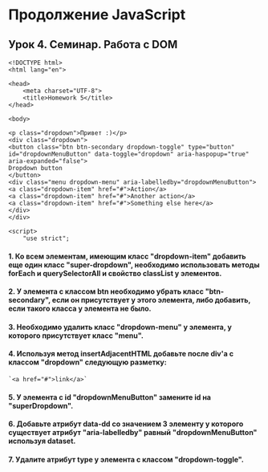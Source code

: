 # Продолжение JavaScript
## Урок 4. Семинар. Работа с DOM
```
<!DOCTYPE html>
<html lang="en">

<head>
    <meta charset="UTF-8">
    <title>Homework 5</title>
</head>

<body>

<p class="dropdown">Привет :)</p>
<div class="dropdown">
<button class="btn btn-secondary dropdown-toggle" type="button" id="dropdownMenuButton" data-toggle="dropdown" aria-haspopup="true" aria-expanded="false">
Dropdown button
</button>
<div class="menu dropdown-menu" aria-labelledby="dropdownMenuButton">
<a class="dropdown-item" href="#">Action</a>
<a class="dropdown-item" href="#">Another action</a>
<a class="dropdown-item" href="#">Something else here</a>
</div>
</div>

<script>
    "use strict";
```

#### 1. Ко всем элементам, имеющим класс "dropdown-item" добавить еще один класс "super-dropdown", необходимо использовать методы forEach и querySelectorAll и свойство classList у элементов.

#### 2. У элемента с классом btn необходимо убрать класс "btn-secondary", если он присутствует у этого элемента, либо добавить, если такого класса у элемента не было.

#### 3. Необходимо удалить класс "dropdown-menu" у элемента, у которого присутствует класс "menu".

#### 4. Используя метод insertAdjacentHTML добавьте после div'a с классом "dropdown" следующую разметку:
```
`<a href="#">link</a>`
```
#### 5. У элемента с id "dropdownMenuButton" замените id на "superDropdown".

#### 6. Добавьте атрибут data-dd со значением 3 элементу у которого существует атрибут "aria-labelledby" равный "dropdownMenuButton" используя dataset.

#### 7. Удалите атрибут type у элемента с классом "dropdown-toggle".
